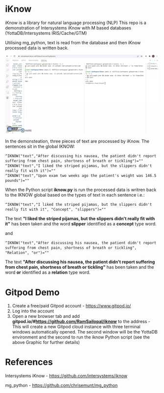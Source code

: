 # iKnow

iKnow is a library for natural language processing (NLP) This repo is a demonstration of Intersystems iKnow with M based databases (YottaDB/Intersystems IRIS/Cache/GTM) 

Utilising mg_python, text is read from the database and then iKnow processed data is written back.


![Alt text](iknow.webp?raw=true "iKnow")

In the demonsteation, three pieces of text are processed by iKnow. The sentences sit in the global IKNOW:

    ^IKNOW("text","After discussing his nausea, the patient didn't report suffering from chest pain, shortness of breath or tickling")=""
    ^IKNOW("text","I liked the striped pijamas, but the slippers didn't really fit with it")=""
    ^IKNOW("text","Upon exam two weeks ago the patient's weight was 146.5 pounds")=""
    
 When the Python script **iknow.py** is run the processed data is writren back to the IKNOW global based on the types of text in each sentence i.e.:
 
    ^IKNOW("text","I liked the striped pijamas, but the slippers didn't really fit with it", "Concept", "slippers")=""
  
The text **"I liked the striped pijamas, but the slippers didn't really fit with it"** has been taken and the word **slipper** identified as a **concept** type word.
     
and

    ^IKNOW("text","After discussing his nausea, the patient didn't report suffering from chest pain, shortness of breath or tickling", "Relation", "or")=""

The text **"After discussing his nausea, the patient didn't report suffering from chest pain, shortness of breath or tickling"** has been taken and the word **or** identified as a **relation** type word.

 # Gitpod Demo
 
1) Create a free/paid Gitpod account - https://www.gitpod.io/
2) Log into the account
3) Open a new browser tab and add **gitpod.io/#https://github.com/RamSailopal/iknow** to the address - This will create a new Gitpod cloud instance with three terminal windows automatically opened. The second window will be the YottaDB environment and the second to run the iknow Python script (see the above Graphic for further details)


# References

Intersystems iKnow - https://github.com/intersystems/iknow

mg_python - https://github.com/chrisemunt/mg_python
